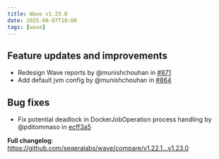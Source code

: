 ```yaml
---
title: Wave v1.23.0
date: 2025-08-07T10:00
tags: [wave]
---
```


## Feature updates and improvements

- Redesign Wave reports by @munishchouhan in [#871](https://github.com/seqeralabs/wave/pull/871)
- Add default jvm config by @munishchouhan in [#864](https://github.com/seqeralabs/wave/pull/864)

## Bug fixes

- Fix potential deadlock in DockerJobOperation process handling by @pditommaso in [ecff3a5](https://github.com/seqeralabs/wave/commit/ecff3a5e6cb5632e2c17a8df121ad332eee49412)

**Full changelog**: https://github.com/seqeralabs/wave/compare/v1.22.1...v1.23.0

